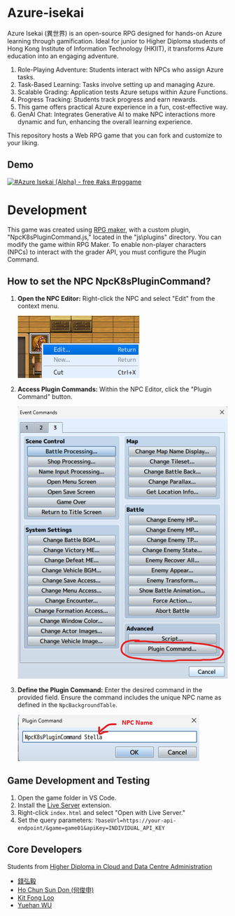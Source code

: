 # Azure-isekai

Azure Isekai (異世界) is an open-source RPG designed for hands-on Azure learning through gamification. Ideal for junior to Higher Diploma students of Hong Kong Institute of Information Technology (HKIIT), it transforms Azure education into an engaging adventure.

1. Role-Playing Adventure: Students interact with NPCs who assign Azure tasks.
2. Task-Based Learning: Tasks involve setting up and managing Azure.
3. Scalable Grading: Application tests Azure setups within Azure Functions.
4. Progress Tracking: Students track progress and earn rewards.
5. This game offers practical Azure experience in a fun, cost-effective way.
6. GenAI Chat: Integrates Generative AI to make NPC interactions more dynamic and fun, enhancing the overall learning experience.

This repository hosts a Web RPG game that you can fork and customize to your liking.


## Demo

[![#Azure Isekai (Alpha) - free #aks #rpggame](https://img.youtube.com/vi/dIwNWwz681k/0.jpg)](https://youtu.be/dIwNWwz681k)

# Development

This game was created using [RPG maker](https://www.rpgmakerweb.com/), with a custom plugin, "NpcK8sPluginCommand.js," located in the "js\\plugins" directory.
You can modify the game within RPG Maker. To enable non-player characters (NPCs) to interact with the grader API, you must configure the Plugin Command.

## How to set the NPC NpcK8sPluginCommand?

1. **Open the NPC Editor:** Right-click the NPC and select "Edit" from the context menu.

   ![NPC Edit](img/readme/npc_edit.png)

2. **Access Plugin Commands:** Within the NPC Editor, click the "Plugin Command" button.

   ![Plugin](img/readme/plugin_command.png)

3. **Define the Plugin Command:** Enter the desired command in the provided field. Ensure the command includes the unique NPC name as defined in the `NpcBackgroundTable`.

   ![Set Commmand](img/readme/set_command.png)

## Game Development and Testing

1. Open the game folder in VS Code.
2. Install the [Live Server](https://marketplace.visualstudio.com/items?itemName=ritwickdey.LiveServer) extension.
3. Right-click `index.html` and select "Open with Live Server."
4. Set the query parameters:
   `?baseUrl=https://your-api-endpoint/&game=game01&apiKey=INDIVIDUAL_API_KEY`

## Core Developers

Students from [Higher Diploma in Cloud and Data Centre Administration](https://www.vtc.edu.hk/admission/en/programme/it114115-higher-diploma-in-cloud-and-data-centre-administration/)

- [錢弘毅](https://www.linkedin.com/in/hongyi-qian-a71b17290/)
- [Ho Chun Sun Don (何俊申)](https://www.linkedin.com/in/ho-chun-sun-don-%E4%BD%95%E4%BF%8A%E7%94%B3-660a94290/)
- [Kit Fong Loo](https://www.linkedin.com/in/kit-fong-loo-910482347/)
- [Yuehan WU](https://www.linkedin.com/in/yuehan-wu-a40612290/)

